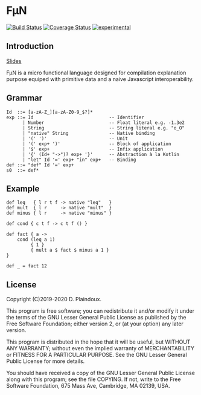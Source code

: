 # F&micro;N

[![Build Status](https://travis-ci.org/d-plaindoux/mfun.svg)](https://travis-ci.org/d-plaindoux/mfun)
[![Coverage Status](https://coveralls.io/repos/d-plaindoux/mfun/badge.png?branch=master)](https://coveralls.io/r/d-plaindoux/mfun?branch=master)
[![experimental](http://badges.github.io/stability-badges/dist/experimental.svg)](http://github.com/badges/stability-badges)

## Introduction

[Slides](http://d.plaindoux.free.fr/talks/lambdalille/mfun/index.html#/)

F&micro;N is a micro functional language designed for compilation explanation purpose equiped with primitive data and a naive Javascript interoperability.

## Grammar

```
Id  ::= [a-zA-Z_][a-zA-Z0-9_$?]*
exp ::= Id                            -- Identifier
      | Number                        -- Float literal e.g. -1.3e2
      | String                        -- String literal e.g. "o_O"
      | "native" String               -- Native binding
      | '(' ')'                       -- Unit
      | '(' exp+ ')'                  -- Block of application
      | '$' exp+                      -- Infix application
      | '{' (Id+ "->")? exp+ '}'      -- Abstraction à la Kotlin
      | "let" Id '=' exp+ "in" exp+   -- Binding
def ::= "def" Id '=' exp+
s0  ::= def* 
```

## Example

```
def leq   { l r t f -> native "leq"   }
def mult  { l r     -> native "mult"  }
def minus { l r     -> native "minus" }

def cond { c t f -> c t f () }

def fact { a ->
    cond (leq a 1)
         { 1 }
         { mult a $ fact $ minus a 1 }
}         

def _ = fact 12
```

## License

Copyright (C)2019-2020 D. Plaindoux.

This program is  free software; you can redistribute  it and/or modify
it  under the  terms  of  the GNU  Lesser  General  Public License  as
published by  the Free Software  Foundation; either version 2,  or (at
your option) any later version.

This program  is distributed in the  hope that it will  be useful, but
WITHOUT   ANY  WARRANTY;   without  even   the  implied   warranty  of
MERCHANTABILITY  or FITNESS  FOR  A PARTICULAR  PURPOSE.  See the  GNU
Lesser General Public License for more details.

You  should have  received a  copy of  the GNU  Lesser General  Public
License along with  this program; see the file COPYING.  If not, write
to the  Free Software Foundation,  675 Mass Ave, Cambridge,  MA 02139,
USA.
